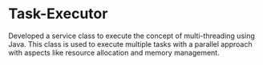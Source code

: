 # Task-Executor
Developed a service class to execute the concept of multi-threading using Java. This class is used to execute multiple tasks with a parallel approach with aspects like resource allocation and memory management.
